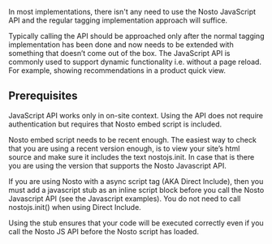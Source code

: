 In most implementations, there isn't any need to use the Nosto JavaScript API and the regular tagging implementation approach will suffice. 

Typically calling the API should be approached only after the normal tagging implementation has been done and now needs to be extended with something that doesn’t come out of the box. The JavaScript API is commonly used to support dynamic functionality i.e. without a page reload. For example, showing recommendations in a product quick view.

## Prerequisites

JavaScript API works only in on-site context. Using the API does not require authentication but requires that Nosto embed script is included.

Nosto embed script needs to be recent enough. The easiest way to check that you are using a recent version enough, is to view your site’s html source and make sure it includes the text nostojs.init. In case that is there you are using the version that supports the Nosto Javascript API.

If you are using Nosto with a async script tag (AKA Direct Include), then you must add a javascript stub as an inline script block before you call the Nosto Javascript API (see the Javascript examples). You do not need to call nostojs.init() when using Direct Include.

Using the stub ensures that your code will be executed correctly even if you call the Nosto JS API before the Nosto script has loaded.